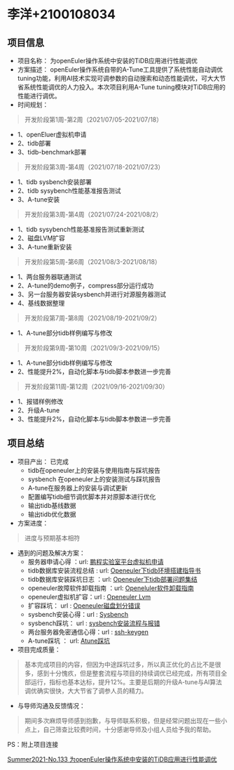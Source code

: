 # 李洋+2100108034

## 项目信息

- 项目名称：
为openEuler操作系统中安装的TiDB应用进行性能调优
- 方案描述：
openEuler操作系统自带的A-Tune工具提供了系统性能自动调优tuning功能，利用AI技术实现可调参数的自动搜索和动态性能调优，可大大节省系统性能调优的人力投入。本次项目利用A-Tune tuning模块对TiDB应用的性能进行调优。
- 时间规划：

>开发阶段第1周-第2周（2021/07/05-2021/07/18）

- 1、openEluer虚拟机申请
- 2、tidb部署
- 3、tidb-benchmark部署

>开发阶段第3周-第4周（2021/07/18-2021/07/23）

- 1、tidb sysbench安装部署
- 2、tidb sysybench性能基准报告测试
- 3、A-tune安装

>开发阶段第3周-第4周（2021/07/24-2021/08/2）

- 1、tidb sysybench性能基准报告测试重新测试
- 2、磁盘LVM扩容
- 3、A-tune重新安装

>开发阶段第5周-第6周（2021/08/3-2021/08/18）

- 1、两台服务器联通测试
- 2、A-tune的demo例子，compress部分运行成功
- 3、另一台服务器安装sysbench并进行对源服务器测试
- 4、基线数据整理
>开发阶段第7周-第8周（2021/08/19-2021/09/2）

- 1、A-tune部分tidb样例编写与修改

>开发阶段第9周-第10周（2021/09/3-2021/09/15）

- 1、A-tune部分tidb样例编写与修改
- 2、性能提升2%，自动化脚本与tidb脚本参数进一步完善

>开发阶段第11周-第12周（2021/09/16-2021/09/30）

- 1、报错样例修改
- 2、升级A-tune
- 3、性能提升2%，自动化脚本与tidb脚本参数进一步完善
## 项目总结

- 项目产出： 已完成
    - tidb在openeuler上的安装与使用指南与踩坑报告
    - sysbench 在openeuler上的安装测试与踩坑报告
    - A-tune在服务器上的安装与调试更新
    - 配置编写tidb细节调优脚本并对原脚本进行优化
    - 输出tidb基线数据
    - 输出tidb优化数据 
- 方案进度：
>进度与预期基本相符
- 遇到的问题及解决方案：
    - 服务器申请心得 ：url: [鹏程实验室平台虚拟机申请](https://innovation64.github.io/_posts/2021-07-05-openEuler%E9%B9%8F%E7%A8%8B%E5%AE%9E%E9%AA%8C%E5%AE%A4%E5%B9%B3%E5%8F%B0%E8%99%9A%E6%8B%9F%E6%9C%BA%E7%94%B3%E8%AF%B7/)
    - tidb数据库安装流程总结 : url: [Openeuler下tidb环境搭建指导书](https://innovation64.github.io/_posts/2021-07-13-openEuler%E4%B8%8BTiDB%E7%8E%AF%E5%A2%83%E6%90%AD%E5%BB%BA%E6%8C%87%E5%AF%BC%E4%B9%A6/)
    - tidb数据库安装踩坑日志 ：url: [Openeuler下tidb部署问题集结](https://innovation64.github.io/_posts/2021-07-13-openEuler%E4%B8%8BTiDB%E9%83%A8%E7%BD%B2%E9%97%AE%E9%A2%98%E9%9B%86%E7%BB%93/)
    - openeuler故障软件卸载指南 ：url: [Openeluler软件卸载指南](https://innovation64.github.io/_posts/2021-07-30-openEluler%E8%BD%AF%E4%BB%B6%E5%8D%B8%E8%BD%BD%E6%8C%87%E5%8D%97/)
    - openeuler虚拟机扩容：url : [Openeuler Lvm](https://innovation64.github.io/_posts/2021-07-30-openEuler-lvm/) 
    - 扩容踩坑： url : [Openeuler磁盘划分错误](https://innovation64.github.io/_posts/2021-07-30-openEuler%E7%A3%81%E7%9B%98%E5%88%92%E5%88%86%E9%94%99%E8%AF%AF/)
    - sysbench安装心得：url : [Sysbench](https://innovation64.github.io/_posts/2021-08-02-sysbench/)
    - sysbench踩坑： url : [sysbench安装流程与报错](https://innovation64.github.io/_posts/2021-08-10-sysbench%E5%AE%89%E8%A3%85%E6%B5%81%E7%A8%8B%E4%B8%8E%E6%8A%A5%E9%94%99/)
    - 两台服务器免密通信心得：url : [ssh-keygen](https://innovation64.github.io/_posts/2021-09-28-ssh/) 
    - A-tune踩坑 ： url: [Atune踩坑](https://innovation64.github.io/_posts/2021-09-28-atune%E8%B8%A9%E5%9D%91/)
- 项目完成质量：
>基本完成项目的内容，但因为中途踩坑过多，所以真正优化的占比不是很多，感到十分愧疚，但是整套流程与项目的持续调优已经完成，所有项目全部运行，指标也基本达标，提升12%。主要是后期的升级A-tune与AI算法调优确实很快，大大节省了调参人员的精力。
- 与导师沟通及反馈情况：
>期间多次麻烦导师感到抱歉，与导师联系积极，但是经常问题出现在一些小点上，自己筛查比较费时间，十分感谢导师及小组人员给予我的帮助。

PS：附上项目连接

[ Summer2021-No.133 为openEuler操作系统中安装的TiDB应用进行性能调优
](https://gitee.com/openeuler-competition/summer2021-133)
[]()


